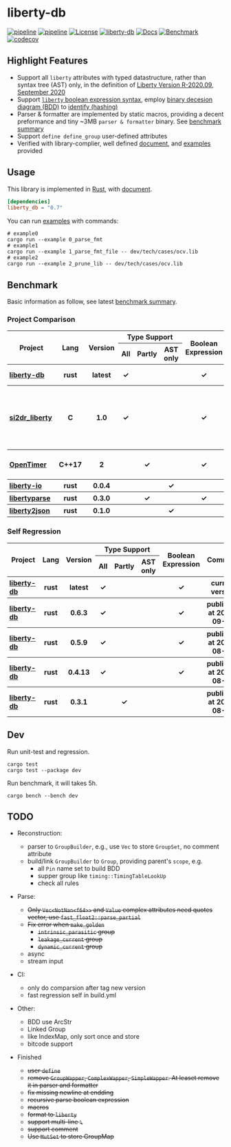 # liberty-db

[![pipeline](https://github.com/zao111222333/liberty-db/actions/workflows/build.yml/badge.svg?branch=master)](https://github.com/zao111222333/liberty-db/actions/workflows/build.yml)
[![pipeline](https://github.com/zao111222333/liberty-db/actions/workflows/bench_deploy.yml/badge.svg?branch=master)](https://github.com/zao111222333/liberty-db/actions/workflows/bench_deploy.yml)
[![License](https://img.shields.io/badge/License-MIT-blue.svg)](https://opensource.org/licenses/MIT)
[![liberty-db](https://shields.io/crates/v/liberty-db.svg?style=flat-square&label=liberty-db)](https://crates.io/crates/liberty-db)
[![Docs](https://docs.rs/liberty-db/badge.svg)](https://docs.rs/liberty-db)
[![Benchmark](https://img.shields.io/badge/Benchmark-8A2BE2)](https://zao111222333.github.io/liberty-db/bench)
[![codecov](https://codecov.io/github/zao111222333/liberty-db/graph/badge.svg?token=AI2BVDIFOI)](https://codecov.io/github/zao111222333/liberty-db)

## Highlight Features

+ Support all `liberty` attributes with typed datastructure, rather than syntax tree (AST) only, in the definition of [Liberty Version R-2020.09, September 2020](https://zao111222333.github.io/liberty-db/2020.09/reference_manual.pdf)
+ Support [`liberty` boolean expression syntax](https://zao111222333.github.io/liberty-db/2020.09/reference_manual.html?field=test&bgn=132.36+132.41&end=132.38+133.13), employ [binary decesion diagram (BDD)](https://github.com/sybila/biodivine-lib-bdd) to [identify (hashing)](https://docs.rs/liberty-db/latest/liberty_db/expression/struct.IdBooleanExpression.html)
+ Parser & formatter are implemented by static macros, providing a decent preformance and tiny ~3MB `parser & formatter` binary. See [benchmark summary](https://zao111222333.github.io/liberty-db/bench)
+ Support `define define_group` user-defined attributes
+ Verified with library-complier, well defined [document](https://docs.rs/liberty-db/latest/liberty_db/library/struct.Library.html), and [examples](examples) provided

## Usage

This library is implemented in [Rust](https://doc.rust-lang.org/book/ch01-00-getting-started.html), with [document](https://docs.rs/liberty-db).

```toml
[dependencies]
liberty_db = "0.7"
```

You can run [examples](examples) with commands:

``` shell
# example0
cargo run --example 0_parse_fmt
# example1
cargo run --example 1_parse_fmt_file -- dev/tech/cases/ocv.lib
# example2
cargo run --example 2_prune_lib -- dev/tech/cases/ocv.lib
```

## Benchmark
Basic information as follow, see latest [benchmark summary](https://zao111222333.github.io/liberty-db/bench).

### Project Comparison
<div class="info-table"><table><thead><tr><th rowspan="2" style="font-weight:bold;">Project</th><th rowspan="2" style="font-weight:bold;">Lang</th><th rowspan="2" style="font-weight:bold;">Version</th><th colspan="3" style="text-align:center;font-weight:bold;">Type Support</th><th rowspan="2" style="font-weight:bold;">Boolean<br>Expression</th><th rowspan="2" style="font-weight:bold;">Comment</th></tr><tr><th>All</th><th>Partly</th><th>AST only</th></tr></thead><tbody><tr><th style="text-align:left;padding-left:5px"><a href="https://crates.io/crates/liberty-db">liberty-db</a></th><th>rust</th><th>latest</th><th>✓</th><th></th><th></th><th>✓</th><th>current version</th></tr><tr><th style="text-align:left;padding-left:5px"><a href="https://github.com/csguth/LibertyParser">si2dr_liberty</a></th><th>C</th><th>1.0</th><th>✓</th><th></th><th></th><th>✓</th><th>Synopsys's version at 2005, many attributes are not supported</th></tr><tr><th style="text-align:left;padding-left:5px"><a href="https://github.com/OpenTimer/OpenTimer/tree/a57d03b39886c1e2f113c1a893f5b3fad9199a52">OpenTimer</a></th><th>C++17</th><th>2</th><th></th><th>✓</th><th></th><th>✓</th><th>STA tool's liberty component</th></tr><tr><th style="text-align:left;padding-left:5px"><a href="https://crates.io/crates/liberty-io">liberty-io</a></th><th>rust</th><th>0.0.4</th><th></th><th></th><th>✓</th><th></th><th></th></tr><tr><th style="text-align:left;padding-left:5px"><a href="https://crates.io/crates/libertyparse">libertyparse</a></th><th>rust</th><th>0.3.0</th><th></th><th>✓</th><th></th><th>✓</th><th></th></tr><tr><th style="text-align:left;padding-left:5px"><a href="https://github.com/erihsu/liberty2json/tree/7d0a4f233f143fce9c2844208f4d48033622d93f">liberty2json</a></th><th>rust</th><th>0.1.0</th><th></th><th></th><th>✓</th><th></th><th></th></tr></tbody></table></div>

### Self Regression
<div class="info-table"><table><thead><tr><th rowspan="2" style="font-weight:bold;">Project</th><th rowspan="2" style="font-weight:bold;">Lang</th><th rowspan="2" style="font-weight:bold;">Version</th><th colspan="3" style="text-align:center;font-weight:bold;">Type Support</th><th rowspan="2" style="font-weight:bold;">Boolean<br>Expression</th><th rowspan="2" style="font-weight:bold;">Comment</th></tr><tr><th>All</th><th>Partly</th><th>AST only</th></tr></thead><tbody><tr><th style="text-align:left;padding-left:5px"><a href="https://crates.io/crates/liberty-db">liberty-db</a></th><th>rust</th><th>latest</th><th>✓</th><th></th><th></th><th>✓</th><th>current version</th></tr><tr><th style="text-align:left;padding-left:5px"><a href="https://crates.io/crates/liberty-db/0.6.3">liberty-db</a></th><th>rust</th><th>0.6.3</th><th>✓</th><th></th><th></th><th>✓</th><th>published at 2024-09-07</th></tr><tr><th style="text-align:left;padding-left:5px"><a href="https://crates.io/crates/liberty-db/0.5.9">liberty-db</a></th><th>rust</th><th>0.5.9</th><th>✓</th><th></th><th></th><th>✓</th><th>published at 2024-08-27</th></tr><tr><th style="text-align:left;padding-left:5px"><a href="https://crates.io/crates/liberty-db/0.4.13">liberty-db</a></th><th>rust</th><th>0.4.13</th><th>✓</th><th></th><th></th><th>✓</th><th>published at 2024-08-13</th></tr><tr><th style="text-align:left;padding-left:5px"><a href="https://crates.io/crates/liberty-db/0.3.1">liberty-db</a></th><th>rust</th><th>0.3.1</th><th></th><th>✓</th><th></th><th></th><th>published at 2023-08-03</th></tr></tbody></table></div>

## Dev

Run unit-test and regression.

```shell
cargo test
cargo test --package dev
```

Run benchmark, it will takes 5h.

```shell
cargo bench --bench dev
```

## TODO

+ Reconstruction:
  + parser to `GroupBuilder`, e.g., use `Vec` to store `GroupSet`, no comment attribute
  + build/link `GroupBuilder` to `Group`, providing parent's `scope`, e.g.
    + all `Pin` name set to build BDD
    + supper group like `timing::TimingTableLookUp`
    + check all rules

+ Parse:
  + ~~Only `Vec<NotNan<f64>>` and `Value` complex attributes need quotes vector, use `fast_float2::parse_partial`~~
  + ~~Fix error when `make_golden`~~
    + ~~`intrinsic_parasitic` group~~
    + ~~`leakage_current` group~~
    + ~~`dynamic_current` group~~
  + async
  + stream input
+ CI:
  + only do comparsion after tag new version
  + fast regression self in build.yml
+ Other:
  + BDD use ArcStr
  + Linked Group
  + like IndexMap, only sort once and store
  + bitcode support
+ Finished
  + ~~user `define`~~
  + ~~remove `GroupWapper`, `ComplexWapper`, `SimpleWapper`. At leaset remove it in parser and formatter~~
  + ~~fix missing newline at endding~~
  + ~~recursive parse boolean expression~~
  + ~~macros~~
  + ~~format to `liberty`~~
  + ~~support multi-line `\`~~
  + ~~support comment~~
  + ~~Use `MutSet` to store GroupMap~~
